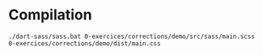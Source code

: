 # Compilation

`./dart-sass/sass.bat 0-exercices/corrections/demo/src/sass/main.scss 0-exercices/corrections/demo/dist/main.css`